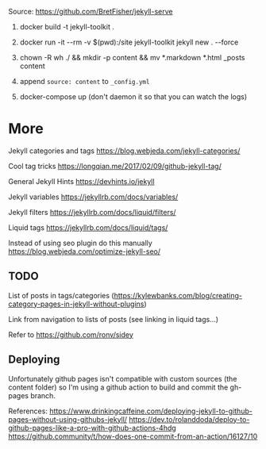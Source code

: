 Source: https://github.com/BretFisher/jekyll-serve

1. docker build -t jekyll-toolkit .

2. docker run -it --rm -v $(pwd):/site jekyll-toolkit jekyll new . --force

3. chown -R wh ./ && mkdir -p content && mv *.markdown *.html _posts content

4. append `source: content` to `_config.yml`

5. docker-compose up (don't daemon it so that you can watch the logs)

# More

Jekyll categories and tags https://blog.webjeda.com/jekyll-categories/

Cool tag tricks https://longqian.me/2017/02/09/github-jekyll-tag/

General Jekyll Hints https://devhints.io/jekyll

Jekyll variables https://jekyllrb.com/docs/variables/

Jekyll filters https://jekyllrb.com/docs/liquid/filters/

Liquid tags https://jekyllrb.com/docs/liquid/tags/

Instead of using seo plugin do this manually https://blog.webjeda.com/optimize-jekyll-seo/

## TODO

List of posts in tags/categories (https://kylewbanks.com/blog/creating-category-pages-in-jekyll-without-plugins)

Link from navigation to lists of posts (see linking in liquid tags...)

Refer to https://github.com/ronv/sidey

## Deploying

Unfortunately github pages isn't compatible with custom sources (the content folder) so I'm using a github action to build and commit the gh-pages branch.

References:
https://www.drinkingcaffeine.com/deploying-jekyll-to-github-pages-without-using-githubs-jekyll/
https://dev.to/rolanddoda/deploy-to-github-pages-like-a-pro-with-github-actions-4hdg
https://github.community/t/how-does-one-commit-from-an-action/16127/10
